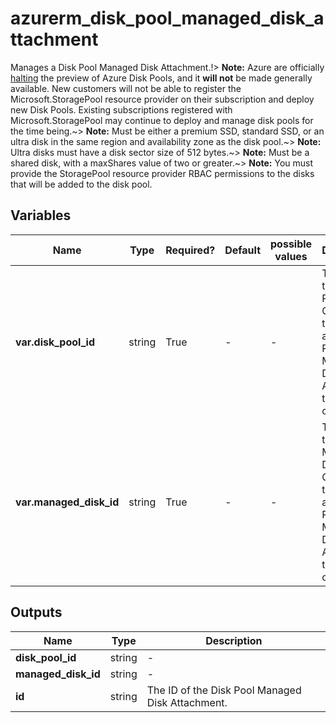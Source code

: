 # azurerm_disk_pool_managed_disk_attachment

Manages a Disk Pool Managed Disk Attachment.!> **Note:** Azure are officially [halting](https://learn.microsoft.com/en-us/azure/azure-vmware/attach-disk-pools-to-azure-vmware-solution-hosts?tabs=azure-cli) the preview of Azure Disk Pools, and it **will not** be made generally available. New customers will not be able to register the Microsoft.StoragePool resource provider on their subscription and deploy new Disk Pools. Existing subscriptions registered with Microsoft.StoragePool may continue to deploy and manage disk pools for the time being.~> **Note:** Must be either a premium SSD, standard SSD, or an ultra disk in the same region and availability zone as the disk pool.~> **Note:** Ultra disks must have a disk sector size of 512 bytes.~> **Note:** Must be a shared disk, with a maxShares value of two or greater.~> **Note:** You must provide the StoragePool resource provider RBAC permissions to the disks that will be added to the disk pool.

## Variables

| Name | Type | Required? | Default  | possible values | Description |
| ---- | ---- | --------- | -------- | ----------- | ----------- |
| **var.disk_pool_id** | string | True | -  |  -  | The ID of the Disk Pool. Changing this forces a new Disk Pool Managed Disk Attachment to be created. | 
| **var.managed_disk_id** | string | True | -  |  -  | The ID of the Managed Disk. Changing this forces a new Disks Pool Managed Disk Attachment to be created. | 



## Outputs

| Name | Type | Description |
| ---- | ---- | --------- | 
| **disk_pool_id** | string  | - | 
| **managed_disk_id** | string  | - | 
| **id** | string  | The ID of the Disk Pool Managed Disk Attachment. | 